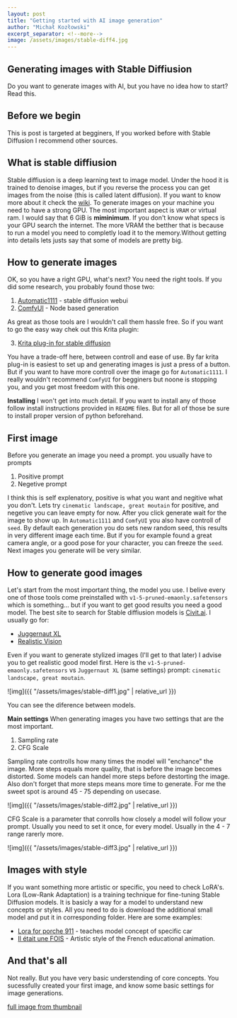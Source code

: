 ```yaml
---
layout: post
title: "Getting started with AI image generation"
author: "Michał Kozłowski"
excerpt_separator: <!--more-->
image: /assets/images/stable-diff4.jpg
---
```


## Generating images with Stable Diffiusion
Do you want to generate images with AI, but you have no idea how to start? Read this.
<!--more--> 
## Before we begin
This is post is targeted at begginers, If you worked before with Stable Diffusion I recommend other sources.

## What is stable diffiusion
Stable diffiusion is a deep learning text to image model. Under the hood it is trained to denoise images, but if you reverse the process you can get images from the noise (this is called latent diffusion). If you want to know more about it check the [wiki](https://en.wikipedia.org/wiki/Latent_diffusion_model). To generate images on your machine you need to have a strong GPU. The most important aspect is `VRAM` or virtual ram. I would say that 6 GiB is **miminimum**. If you don't know what specs is your GPU search the internet. The more VRAM the betther that is because to run a model you need to completly load it to the memory.Without getting into details lets justs say that some of models are pretty big. 

## How to generate images
OK, so you have a right GPU, what's next? You need the right tools. If you did some research, you probably found those two:
1. [Automatic1111](https://github.com/AUTOMATIC1111/stable-diffusion-webui) - stable diffusion webui
2. [ComfyUI](https://github.com/comfyanonymous/ComfyUI) - Node based generation

As great as those tools are I wouldn't call them hassle free. So if you want to go the easy way chek out this Krita plugin:

3. [Krita plug-in for stable diffusion](https://github.com/Acly/krita-ai-diffusion)

You have a trade-off here, between controll and ease of use. By far krita plug-in is easiest to set up and generating images is just a press of a button. But if you want to have more controll over the image go for `Automatic1111`. I really wouldn't recommend `ComfyUI` for begginers but noone is stopping you, and you get most freedom with this one.

**Installing**
I won't get into much detail. If you want to install any of those follow install instructions provided in `README` files. But for all of those be sure to install proper version of python beforehand.

## First image
Before you generate an image you need a prompt. you usually have to prompts
1. Positive prompt
2. Negetive prompt

I think this is self explenatory, positive is what you want and negitive what you don't. Lets try `cinematic landscape, great moutain` for positive, and negetive you can leave empty for now. After you click generate wait for the image to show up. In `Automatic1111` and `ComfyUI` you also have controll of `seed`. By default each generation you do sets new random seed, this results in very different image each time. But if you for example found a great camera angle, or a good pose for your character, you can freeze the `seed`. Next images you generate will be very similar. 

## How to generate good images
Let's start from the most important thing, the model you use. I belive every one of those tools come preinstalled with `v1-5-pruned-emaonly.safetensors` which is something... but if you want to get good results you need a good model. The best site to search for Stable diffiusion models is [Civit.ai](https://civitai.com/). I usually go for:
- [Juggernaut XL](https://civitai.com/models/133005/juggernaut-xl)
- [Realistic Vision](https://civitai.com/models/4201?modelVersionId=501240)

Even if you want to generate stylized images (I'll get to that later) I advise you to get realistic good model first. Here is the `v1-5-pruned-emaonly.safetensors` vs `Juggernaut XL` (same settings) prompt: `cinematic landscape, great moutain`.

![img]({{ "/assets/images/stable-diff1.jpg" | relative_url }})

You can see the diference between models.

**Main settings**
When generating images you have two settings that are the most important.
1. Sampling rate
2. CFG Scale

Sampling rate controlls how many times the model will "enchance" the image. More steps equals more quality, that is before the image becomes distorted. Some models can handel more steps before destorting the image. Also don't forget that more steps means more time to generate. For me the sweet spot is around 45 - 75 depending on usecase.

![img]({{ "/assets/images/stable-diff2.jpg" | relative_url }})

CFG Scale is a parameter that conrolls how closely a model will follow your prompt. Usually you need to set it once, for every model. Usually in the 4 - 7 range rarerly more.

![img]({{ "/assets/images/stable-diff3.jpg" | relative_url }})

## Images with style
If you want something more artistic or specific, you need to check LoRA's. Lora (Low-Rank Adaptation) is a training technique for fine-tuning Stable Diffusion models. It is basicly a way for a model to understand new concepts or styles. All you need to do is download the additional small model and put it in corresponding folder. Here are some examples:
- [Lora for porche 911](https://civitai.com/models/647663/porsche-911-gts-2024-flux)  - teaches model concept of specific car
-  [Il était une FOIS](https://civitai.com/models/631617/style-lora-il-etait-une-fois) - Artistic style of the French educational animation.

## And that's all
Not really. But you have very basic understending of core concepts. You sucessfully created your first image, and know some basic settings for image generations.

[full image from thumbnail](https://civitai.com/images/49681585)